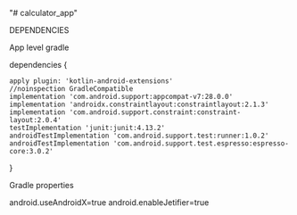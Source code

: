 "# calculator_app" 


DEPENDENCIES

App level gradle

dependencies {

    apply plugin: 'kotlin-android-extensions'
    //noinspection GradleCompatible
    implementation 'com.android.support:appcompat-v7:28.0.0'
    implementation 'androidx.constraintlayout:constraintlayout:2.1.3'
    implementation 'com.android.support.constraint:constraint-layout:2.0.4'
    testImplementation 'junit:junit:4.13.2'
    androidTestImplementation 'com.android.support.test:runner:1.0.2'
    androidTestImplementation 'com.android.support.test.espresso:espresso-core:3.0.2'
}

Gradle properties

android.useAndroidX=true
android.enableJetifier=true
